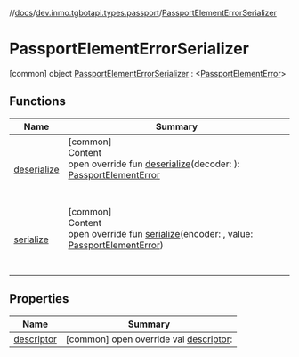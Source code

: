 //[docs](../../../index.md)/[dev.inmo.tgbotapi.types.passport](../index.md)/[PassportElementErrorSerializer](index.md)



# PassportElementErrorSerializer  
 [common] object [PassportElementErrorSerializer](index.md) : <[PassportElementError](../-passport-element-error/index.md)>    


## Functions  
  
|  Name |  Summary | 
|---|---|
| <a name="dev.inmo.tgbotapi.types.passport/PassportElementErrorSerializer/deserialize/#kotlinx.serialization.encoding.Decoder/PointingToDeclaration/"></a>[deserialize](deserialize.md)| <a name="dev.inmo.tgbotapi.types.passport/PassportElementErrorSerializer/deserialize/#kotlinx.serialization.encoding.Decoder/PointingToDeclaration/"></a>[common]  <br>Content  <br>open override fun [deserialize](deserialize.md)(decoder: ): [PassportElementError](../-passport-element-error/index.md)  <br><br><br>|
| <a name="dev.inmo.tgbotapi.types.passport/PassportElementErrorSerializer/serialize/#kotlinx.serialization.encoding.Encoder#dev.inmo.tgbotapi.types.passport.PassportElementError/PointingToDeclaration/"></a>[serialize](serialize.md)| <a name="dev.inmo.tgbotapi.types.passport/PassportElementErrorSerializer/serialize/#kotlinx.serialization.encoding.Encoder#dev.inmo.tgbotapi.types.passport.PassportElementError/PointingToDeclaration/"></a>[common]  <br>Content  <br>open override fun [serialize](serialize.md)(encoder: , value: [PassportElementError](../-passport-element-error/index.md))  <br><br><br>|


## Properties  
  
|  Name |  Summary | 
|---|---|
| <a name="dev.inmo.tgbotapi.types.passport/PassportElementErrorSerializer/descriptor/#/PointingToDeclaration/"></a>[descriptor](descriptor.md)| <a name="dev.inmo.tgbotapi.types.passport/PassportElementErrorSerializer/descriptor/#/PointingToDeclaration/"></a> [common] open override val [descriptor](descriptor.md):    <br>|

